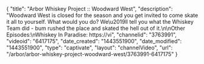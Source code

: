 {
    "title": "Arbor Whiskey Project :: Woodward West",
    "description": "Woodward West is closed for the season and you get invited to come skate it all to yourself. What would you do? We\u2019ll tell you what the Whiskey Team did - bum rushed the place and skated the hell out of it.\n\nOther Episodes:\nWhiskey In Paradise: https:\/\/vi",
    "channelid": "3763991",
    "videoid": "6417175",
    "date_created": "1443551900",
    "date_modified": "1443551900",
    "type": "captivate",
    "layout": "channelVideo",
    "url": "\/arbor\/arbor-whiskey-project-woodward-west\/3763991-6417175"
}